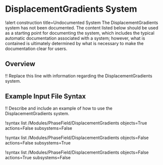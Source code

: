# DisplacementGradients System

!alert construction title=Undocumented System
The DisplacementGradients system has not been documented. The content listed below should be used as a starting
point for documenting the system, which includes the typical automatic documentation associated with
a system; however, what is contained is ultimately determined by what is necessary to make the
documentation clear for users.

## Overview

!! Replace this line with information regarding the DisplacementGradients system.

## Example Input File Syntax

!! Describe and include an example of how to use the DisplacementGradients system.

!syntax list /Modules/PhaseField/DisplacementGradients objects=True actions=False subsystems=False

!syntax list /Modules/PhaseField/DisplacementGradients objects=False actions=False subsystems=True

!syntax list /Modules/PhaseField/DisplacementGradients objects=False actions=True subsystems=False

